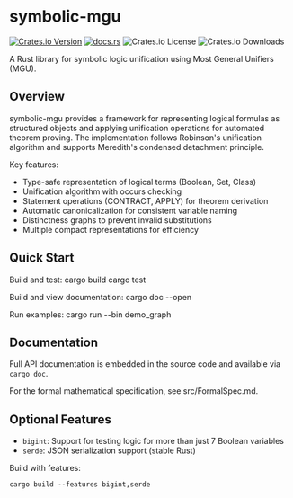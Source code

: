 # symbolic-mgu

[![Crates.io Version](https://img.shields.io/crates/v/symbolic-mgu)](https://crates.io/crates/symbolic-mgu)
[![docs.rs](https://img.shields.io/docsrs/symbolic-mgu)](https://docs.rs/symbolic-mgu/latest/symbolic_mgu/)
![Crates.io License](https://img.shields.io/crates/l/symbolic-mgu)
![Crates.io Downloads](https://img.shields.io/crates/d/symbolic-mgu)


A Rust library for symbolic logic unification using Most General Unifiers (MGU).

## Overview

symbolic-mgu provides a framework for representing logical formulas as structured
objects and applying unification operations for automated theorem proving.
The implementation follows Robinson's unification algorithm and supports
Meredith's condensed detachment principle.

Key features:
- Type-safe representation of logical terms (Boolean, Set, Class)
- Unification algorithm with occurs checking
- Statement operations (CONTRACT, APPLY) for theorem derivation
- Automatic canonicalization for consistent variable naming
- Distinctness graphs to prevent invalid substitutions
- Multiple compact representations for efficiency

## Quick Start

Build and test:
    cargo build
    cargo test

Build and view documentation:
    cargo doc --open

Run examples:
    cargo run --bin demo_graph

## Documentation

Full API documentation is embedded in the source code and available via `cargo doc`.

For the formal mathematical specification, see src/FormalSpec.md.

## Optional Features

- `bigint`: Support for testing logic for more than just 7 Boolean variables
- `serde`: JSON serialization support (stable Rust)

Build with features:

    cargo build --features bigint,serde

